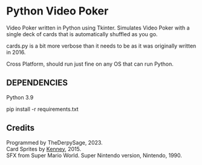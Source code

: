 # Python Video Poker

Video Poker written in Python using Tkinter.
Simulates Video Poker with a single deck of cards that is automatically shuffled as you go.

cards.py is a bit more verbose than it needs to be as it was originally written in 2016.

Cross Platform, should run just fine on any OS that can run Python.

## DEPENDENCIES

Python 3.9

pip install -r requirements.txt

## Credits

Programmed by TheDerpySage, 2023.  
Card Sprites by [Kenney](https://www.kenney.nl/), 2015.  
SFX from Super Mario World. Super Nintendo version, Nintendo, 1990.
